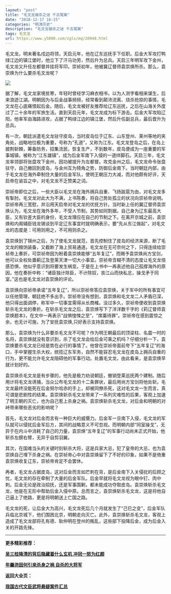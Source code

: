 ```yaml
---
layout: "post"
title: "毛文龙被杀之谜 千古冤案"
date: "2018-12-17 16:15"
categories: "明清历史"
description: "毛文龙被杀之谜 千古冤案"
tags: 毛文龙
url: https://www.y5000.com/zgls/mq/20948.html
---
```






毛文龙，明末著名戍边将领，天启元年，他在辽东巡抚手下任职。后金大军攻打鸭绿江边的镇江堡时，他立下了汗马功劳，然后升为总兵。天启三年明军攻下金州，毛文龙又升任左都督并挂将军印。崇祯初年，他被冀辽督师袁崇焕所杀。那么，袁崇焕为什么要杀毛文龙呢？

![](https://img.y5000.com/uploads/allimg/170504/11-1F5041115215C.jpg)

据了解，毛文龙家境贫寒，年轻时曾经学习麻衣相书，以为人测字看相来谋生，后来浪迹江湖。明朝因为与后金战事频频，经常看到颠沛流离、烧杀抢掠的事情，毛文龙在心底痛恨起后金。随后，毛文龙被好友推荐给辽东巡抚，之后在山海关外度过了二十余年的军旅生活。直到天启元年，毛文龙成为标下游击。后金大军攻陷辽阳，他率军由海路进攻，占据了鸭绿江边的镇江堡，然后升任副总兵，最后晋升为总兵。

有一次，朝廷派遣毛文龙驻守皮岛，当时皮岛位于辽东、山东登州、莱州等地的夹角处，战略地位极为重要，号称为“孔道”，又称为江东。毛文龙登岛之后，在岛上披荆斩棘，筹备防务，招集流民，恢复生产，不到数年，皮岛便成为一座重要的军事城镇，被称为“江东雄镇”，成为后金军南下入侵的一道绊脚石。天启三年，毛文龙率领部将张盘攻下金州，因功被提升为左都督。攻克金州之后，毛文龙命令张盘驻守，自己撤回到皮岛，与金州互为犄角之势，防御后金南下。当时朝廷内部，由于毛文龙在海外牵制住大量的后金军队，使明王朝压力大减，而对他颇有好评，天启帝在谕旨之中，对毛文龙不乏赞美之词。

崇祯帝即位之后，一些大臣以毛文龙在海外拥兵自重、飞扬跋扈为由，对毛文龙多有掣肘。毛文龙对此大为不满，上书陈奏，将自己势处孤立的状况向崇祯帝说明。崇祯帝再三宽慰，并沿用天启帝对毛文龙的优抚方针。当时新上任的冀辽督师袁崇焕认为，毛文龙在海外多年，不受人节制，其势如同割据。自己身为辽东最高大臣，又有钦差大臣的身份，毛文龙理应在自己的节制之下。在离开京城之前，袁崇焕和内阁辅臣钱龙锡谈到平定辽东事宜时就明确表示，要“先从东江做起”，对毛文龙的态度是：可用则用之，不可用则杀之。

袁崇焕到了锦州之后，为了使毛文龙就范，首先控制住了皮岛的经济来源，断了毛文龙的粮饷装备，又截断了海上贸易通道。毛文龙在无可奈何之下，只得连续给崇祯帝上奏折，可崇祯帝因为盼着袁崇焕能够“五年复辽”，而赐予袁崇焕尚方宝剑，他可以全权处置蓟辽及登莱天津一切大小事宜。崇祯帝含糊不清的态度让毛文龙倍感恐惧，他似乎意识到将要发生祸变。于是在上书中一再表述他自己孤撑海外的原因，他在奏折中称：“诸臣独计除臣，不计除奴，丧江山而快私忿，操戈矛于同室。”这也是毛文龙对袁崇焕的评论。

袁崇焕向崇祯帝承诺“五年复辽”，所以崇祯帝答应袁崇焕，关于军中的所有事宜可以任他管理，朝廷绝不多出手。崇祯帝没有想到，袁崇焕和毛文龙二人矛盾已深，他只得出面调停，称军中一切事宜需得从长商榷。没过多久，崇祯帝便收到袁崇焕斩杀毛文龙的奏折。在斩杀毛文龙之后，袁崇焕写下了洋洋数千字的《莉辽督师袁崇焕题本》，在文中一再表示“战惧惶悚之至”，“席藁待罪”。崇祯帝在感到震惊之余，也无计可施，为了安抚袁崇焕,只好表示支持袁崇焕。

那么，袁崇焕为什么非要杀毛文龙不可呢？作为明王朝最后的顶梁柱、名震一时的名将，袁崇焕就没有意识到，杀了毛文龙会给后金可乘之机吗？仔细分析一下，袁崇焕要杀毛文龙已经是势在必行的事情了。他曾在崇祯帝面前夸下“五年复辽”的海口，手中掌握生杀大权，统揽辽东军务，自然不能容忍毛文龙在皮岛上拥兵自重的行为，更不能允许毛文龙阻碍他的军事行动。处置毛文龙，由此看来，是袁崇焕早就计划好的。

袁崇焕杀毛文龙是有步骤的，他先是极力劝说朝廷，撤销登莱巡抚两个建制。随后用计将毛文龙诱捕，当众公布毛文龙的十二条罪状，最后用尚方宝剑将他处斩。毛文龙最终没能死在后金努尔哈赤的手上，却被同僚杀死，这对毛文龙一生而言，真可谓是悲剧性的结果。袁崇焕斩杀毛文龙带来了一系列灾难性的后果，客观上加速了明王朝的灭亡，也为自己惹上杀身之祸。袁崇焕斩杀毛文龙，对后金和明朝的对峙带来哪些恶劣的影响呢？

首先，毛文龙对后金而言有一种巨大的威慑力。后金军一旦南下入侵，毛文龙的军队就可以侵扰后金军后方，其间的战略意义不可忽视。而明朝内部“同室操戈”，无异于在内斗中消耗了自己的力量，袁崇焕“五年复辽”的军事行动尚未正式开始，他斩杀左膀右臂，无异于自剪羽翼。

其次，在国难当头的关键时刻斩杀大将，这是兵家大忌，犯了皇帝的大忌，也为袁崇焕自己埋下杀身之祸。在崇祯帝心中对袁崇焕留下了不好的印象，如果不是倚重袁崇焕收复辽东，崇祯帝肯定不会罢休。

再者，毛文龙占据皮岛，这对后金而言如芒刺在背，是后金南下入关侵扰的后顾之忧，毛文龙的存在牵制了大量的后金军队。后金早就将毛文龙视为眼中钉、肉中刺。后金无论是政治招抚，还是军事围剿，都未能成功夺取皮岛。袁崇焕斩杀毛文龙，他是在无形中帮助后金入侵中原。总而言之，袁崇焕斩杀毛文龙，这是将他自己逼上了绝路，更是将明朝送上亡国之路。

毛文龙的死，让后金大为高兴，毛文龙死后几个月就发生了“己巳之变”，后金军队兵临北京城下，他们围困北京，明朝走向灭亡。此外，袁崇焕斩杀毛文龙，客观上造成了毛文龙部将孔有德、耿仲明在登州的叛乱，这些部下投降后金，成为后金入关的开路先锋。

* * *

**更多精彩推荐：**

[**吴三桂降清的背后隐藏着什么玄机 冲冠一怒为红颜**](https://www.y5000.com/zgls/mq/20951.html)

[**年羹尧因何引来杀身之祸 自杀的大将军**](https://www.y5000.com/zgls/mq/20952.html)

**返回大全页：**

[**我国古代文臣武将悬疑案件汇总**](https://www.y5000.com/zgls/20959.html)
